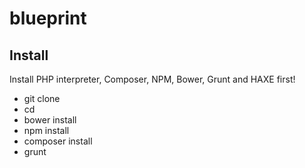 blueprint
=========

Install
-------

Install PHP interpreter, Composer, NPM, Bower, Grunt and HAXE first!

* git clone <this repository>
* cd <this repository>
* bower install
* npm install
* composer install
* grunt